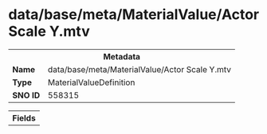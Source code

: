<h1>data/base/meta/MaterialValue/Actor Scale Y.mtv</h1><table><tr><th colspan="100%">Metadata</th></tr><tr><td><b>Name</b></td><td>data/base/meta/MaterialValue/Actor Scale Y.mtv</td></tr><tr><td><b>Type</b></td><td>MaterialValueDefinition</td></tr><tr><td><b>SNO ID</b></td><td>558315</td></tr></table>

<table><tr><th colspan="100%">Fields</th></tr></table>

